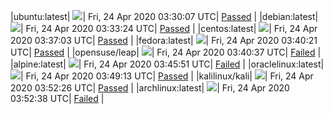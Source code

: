 |ubuntu:latest| ![](https://acmesh-official.github.io/acmetest/status/ubuntu-latest.svg?1587699007)| Fri, 24 Apr 2020 03:30:07 UTC| [Passed](https://github.com/acmesh-official/acmetest/blob/master/logs/ubuntu-latest.out) |
|debian:latest| ![](https://acmesh-official.github.io/acmetest/status/debian-latest.svg?1587699204)| Fri, 24 Apr 2020 03:33:24 UTC| [Passed](https://github.com/acmesh-official/acmetest/blob/master/logs/debian-latest.out) |
|centos:latest| ![](https://acmesh-official.github.io/acmetest/status/centos-latest.svg?1587699423)| Fri, 24 Apr 2020 03:37:03 UTC| [Passed](https://github.com/acmesh-official/acmetest/blob/master/logs/centos-latest.out) |
|fedora:latest| ![](https://acmesh-official.github.io/acmetest/status/fedora-latest.svg?1587699621)| Fri, 24 Apr 2020 03:40:21 UTC| [Passed](https://github.com/acmesh-official/acmetest/blob/master/logs/fedora-latest.out) |
|opensuse/leap| ![](https://acmesh-official.github.io/acmetest/status/opensuse-leap.svg?1587699637)| Fri, 24 Apr 2020 03:40:37 UTC| [Failed](https://github.com/acmesh-official/acmetest/blob/master/logs/opensuse-leap.out) |
|alpine:latest| ![](https://acmesh-official.github.io/acmetest/status/alpine-latest.svg?1587699951)| Fri, 24 Apr 2020 03:45:51 UTC| [Failed](https://github.com/acmesh-official/acmetest/blob/master/logs/alpine-latest.out) |
|oraclelinux:latest| ![](https://acmesh-official.github.io/acmetest/status/oraclelinux-latest.svg?1587700153)| Fri, 24 Apr 2020 03:49:13 UTC| [Passed](https://github.com/acmesh-official/acmetest/blob/master/logs/oraclelinux-latest.out) |
|kalilinux/kali| ![](https://acmesh-official.github.io/acmetest/status/kalilinux-kali.svg?1587700346)| Fri, 24 Apr 2020 03:52:26 UTC| [Passed](https://github.com/acmesh-official/acmetest/blob/master/logs/kalilinux-kali.out) |
|archlinux:latest| ![](https://acmesh-official.github.io/acmetest/status/archlinux-latest.svg?1587700358)| Fri, 24 Apr 2020 03:52:38 UTC| [Failed](https://github.com/acmesh-official/acmetest/blob/master/logs/archlinux-latest.out) |
